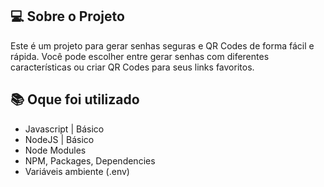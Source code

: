 
## 💻 Sobre o Projeto

Este é um projeto para gerar senhas seguras e QR Codes de forma fácil e rápida. Você pode escolher entre gerar senhas com diferentes características ou criar QR Codes para seus links favoritos.

## 📚 Oque foi utilizado

- Javascript | Básico
- NodeJS | Básico
- Node Modules
- NPM, Packages, Dependencies
- Variáveis ambiente (.env)
